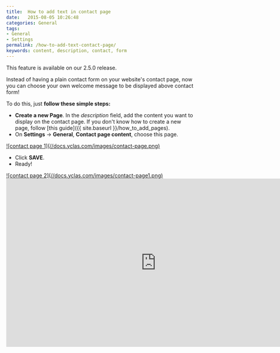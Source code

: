 ```yaml
---
title:  How to add text in contact page
date:   2015-08-05 10:26:48
categories: General
tags: 
- General
- Settings
permalink: /how-to-add-text-contact-page/
keywords: content, description, contact, form
---
```

<div class="alert alert-warning">
<strong><i class="glyphicon glyphicon-warning-sign"></i> </strong> This feature is available on our 2.5.0 release.
</div>

Instead of having a plain contact form on your website's contact page, now you can choose your own welcome message to be displayed above contact form!

To do this, just **follow these simple steps:**

+ **Create a new Page**. In the _description_ field, add the content you want to display on the contact page. If you don't know how to create a new page, follow [this guide]({{ site.baseurl }}/how_to_add_pages).
+ On **Settings** -> **General**, **Contact page content**, choose this page.

<a href="//docs.yclas.com/images/contact-page.png" class="thumbnail gallery-item" data-gallery>
![contact page 1](//docs.yclas.com/images/contact-page.png)
</a>

+ Click **SAVE**.
+ Ready!

<a href="//docs.yclas.com/images/contact-page1.png" class="thumbnail gallery-item" data-gallery>
![contact page 2](//docs.yclas.com/images/contact-page1.png)
</a>


<iframe width="800" height="450" src="https://www.youtube.com/embed/k7EkqtbKT14" frameborder="0" allowfullscreen></iframe>
